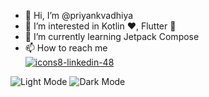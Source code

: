 - 👋 Hi, I’m @priyankvadhiya
- 👀 I’m interested in Kotlin ❤️, Flutter 💙
- 🌱 I’m currently learning Jetpack Compose
- 📫 How to reach me
<br>[![icons8-linkedin-48](https://github.com/priyankvadhiya/priyankvadhiya/assets/47471237/62842a34-0f4f-4a5b-82c3-61b091dc5e6e)](https://www.linkedin.com/in/priyank-vadhiya)
[](https://twitter.com/priyankvadhiya)

![Light Mode](https://github.com/priyankvadhiya/priyankvadhiya/assets/47471237/9fd04065-e7ae-4992-ab80-49fdf250bc3c)
![Dark Mode](https://github.com/priyankvadhiya/priyankvadhiya/assets/47471237/12668c7b-f751-49ed-91ad-168ab300a568)

<!---
priyankvadhiya/priyankvadhiya is a ✨ special ✨ repository because its `README.md` (this file) appears on your GitHub profile.
You can click the Preview link to take a look at your changes.
--->
